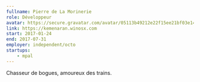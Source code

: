 ```yaml
---
fullname: Pierre de La Morinerie
role: Développeur
avatar: https://secure.gravatar.com/avatar/05113b49212e22f15ee21bf03e149d8e.jpg?s=512
link: https://kemenaran.winosx.com
start: 2017-01-24
end: 2017-07-31
employer: independent/octo
startups:
    - mpal
---
```


Chasseur de bogues, amoureux des trains.
